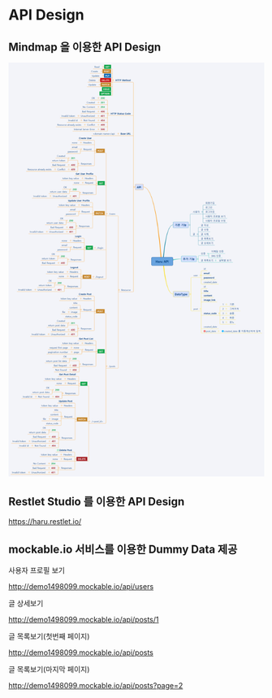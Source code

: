 # API Design

## Mindmap 을 이용한 API Design

![](/assets/fc-team2-api-design-20170417-02.png)

## Restlet Studio 를 이용한 API Design

<https://haru.restlet.io/>

## mockable.io 서비스를 이용한 Dummy Data 제공

사용자 프로필 보기

<http://demo1498099.mockable.io/api/users>

글 상세보기

<http://demo1498099.mockable.io/api/posts/1>

글 목록보기(첫번째 페이지)

<http://demo1498099.mockable.io/api/posts>

글 목록보기(마지막 페이지)

<http://demo1498099.mockable.io/api/posts?page=2>
